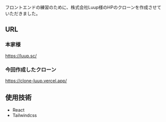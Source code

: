 フロントエンドの練習のために、株式会社Luup様のHPのクローンを作成させていただきました。

## URL
### 本家様
https://luup.sc/

### 今回作成したクローン
https://clone-luup.vercel.app/

## 使用技術
- React
- Tailwindcss
